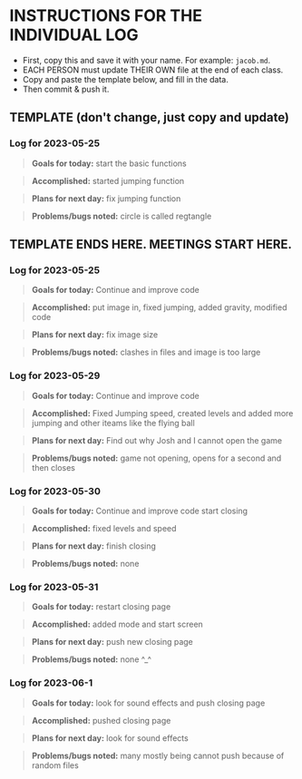 # INSTRUCTIONS FOR THE INDIVIDUAL LOG
* First, copy this and save it with your name. For example: `jacob.md`.
* EACH PERSON must update THEIR OWN file at the end of each class.
* Copy and paste the template below, and fill in the data.
* Then commit & push it.

## TEMPLATE (don't change, just copy and update)

### Log for 2023-05-25

> **Goals for today:** start the basic functions 

> **Accomplished:** started jumping function

> **Plans for next day:** fix jumping function 

> **Problems/bugs noted:** circle is called regtangle 


## TEMPLATE ENDS HERE. MEETINGS START HERE.

### Log for 2023-05-25

> **Goals for today:** Continue and improve code 

> **Accomplished:** put image in, fixed jumping, added gravity, modified code 

> **Plans for next day:** fix image size 

> **Problems/bugs noted:** clashes in files and image is too large 

> 


### Log for 2023-05-29

> **Goals for today:** Continue and improve code 

> **Accomplished:**  Fixed Jumping speed, created levels and added more jumping and other iteams like the flying ball

> **Plans for next day:** Find out why Josh and I cannot open the game 

> **Problems/bugs noted:** game not opening, opens for a second and then closes 

### Log for 2023-05-30

> **Goals for today:** Continue and improve code start closing 

> **Accomplished:**  fixed levels and speed

> **Plans for next day:** finish closing 

> **Problems/bugs noted:** none

### Log for 2023-05-31

> **Goals for today:** restart closing page 

> **Accomplished:**  added mode and start screen 

> **Plans for next day:** push new closing page 

> **Problems/bugs noted:** none ^_^

### Log for 2023-06-1

> **Goals for today:** look for sound effects and push closing page 

> **Accomplished:**  pushed closing page

> **Plans for next day:** look for sound effects 

> **Problems/bugs noted:** many mostly being cannot push because of random files 


